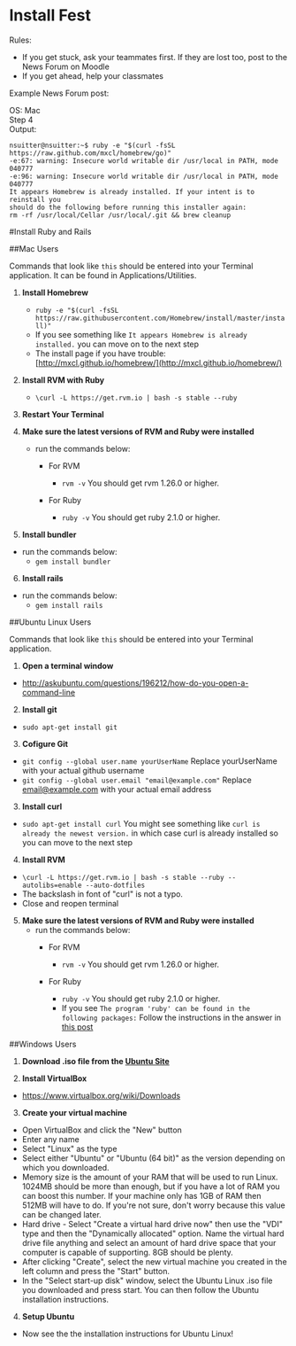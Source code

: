 Install Fest
============================

Rules:

* If you get stuck, ask your teammates first. If they are lost too, post to the News Forum on Moodle
* If you get ahead, help your classmates

Example News Forum post:

OS: Mac  
Step 4  
Output:  

    nsuitter@nsuitter:~$ ruby -e "$(curl -fsSL https://raw.github.com/mxcl/homebrew/go)"
    -e:67: warning: Insecure world writable dir /usr/local in PATH, mode 040777
    -e:96: warning: Insecure world writable dir /usr/local in PATH, mode 040777
    It appears Homebrew is already installed. If your intent is to reinstall you
    should do the following before running this installer again:
    rm -rf /usr/local/Cellar /usr/local/.git && brew cleanup

#Install Ruby and Rails

##Mac Users 

Commands that look like ```this``` should be entered into your Terminal
application. It can be found in Applications/Utilities.

1. __Install Homebrew__
	* ```ruby -e "$(curl -fsSL https://raw.githubusercontent.com/Homebrew/install/master/install)"```
	* If you see something like ```It appears Homebrew is already installed.``` you can move on to the next step
	* The install page if you have trouble: [http://mxcl.github.io/homebrew/](http://mxcl.github.io/homebrew/)

2.	__Install RVM with Ruby__
  	* ```\curl -L https://get.rvm.io | bash -s stable --ruby```

3.	__Restart Your Terminal__

4.	__Make sure the latest versions of RVM and Ruby were installed__
	*	run the commands below:
		*	For RVM
			*	```rvm -v```
				You should get rvm 1.26.0 or higher.
		* 	For Ruby

			*	```ruby -v```
				You should get ruby 2.1.0 or higher.


5. __Install bundler__
  * run the commands below:
    * ```gem install bundler ```


6. __Install rails__
  * run the commands below:
    * ```gem install rails ```

##Ubuntu Linux Users

Commands that look like ```this``` should be entered into your Terminal
application.

1. __Open a terminal window__
  * http://askubuntu.com/questions/196212/how-do-you-open-a-command-line

2. __Install git__
  * ```sudo apt-get install git```

3. __Cofigure Git__
  * ```git config --global user.name yourUserName```
	Replace yourUserName with your actual github username
  * ```git config --global user.email "email@example.com"```
	Replace email@example.com with your actual email address
  
3. __Install curl__
  * ```sudo apt-get install curl```
	You might see something like ```curl is already the newest version.``` in which case curl is already installed so you can move to the next step

4. __Install RVM__
  * ```\curl -L https://get.rvm.io | bash -s stable --ruby --autolibs=enable --auto-dotfiles```
  * The backslash in font of "curl" is not a typo.
  *	Close and reopen terminal
5. __Make sure the latest versions of RVM and Ruby were installed__
	*	run the commands below:
		*	For RVM
			*	```rvm -v```
				You should get rvm 1.26.0 or higher.
		* 	For Ruby

			*	```ruby -v```
				You should get ruby 2.1.0  or higher.
			* If you see ```The program 'ruby' can be found in the following packages:```
				Follow the instructions in the answer in [this post]( http://stackoverflow.com/questions/9056008/installed-ruby-1-9-3-with-rvm-but-command-line-doesnt-show-ruby-v)

##Windows Users

1. __Download .iso file from the [Ubuntu Site](www.ubuntu.com/download/desktop)__

2. __Install VirtualBox__
  * https://www.virtualbox.org/wiki/Downloads

3. __Create your virtual machine__
  * Open VirtualBox and click the "New" button
  * Enter any name
  * Select "Linux" as the type
  * Select either "Ubuntu" or "Ubuntu (64 bit)" as the version depending on
    which you downloaded.
  * Memory size is the amount of your RAM that will be used to run
    Linux. 1024MB should be more than enough, but if you have a lot of
    RAM you can boost this number. If your machine only has 1GB of RAM
    then 512MB will have to do. If you're not sure, don't worry because
    this value can be changed later.
  * Hard drive - Select "Create a virtual hard drive now" then use the
    "VDI" type and then the "Dynamically allocated" option. Name the
    virtual hard drive file anything and select an amount of hard drive
    space that your computer is capable of supporting. 8GB should be plenty.
  * After clicking "Create", select the new virtual machine you created
    in the left column and press the "Start" button.
  * In the "Select start-up disk" window, select the Ubuntu Linux .iso
    file you downloaded and press start. You can then follow the Ubuntu
    installation instructions.

4. __Setup Ubuntu__
  * Now see the the installation instructions for Ubuntu Linux!
